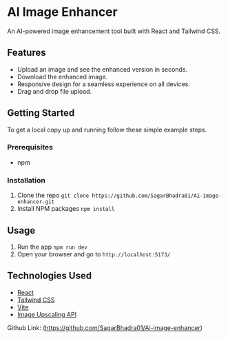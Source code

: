 # AI Image Enhancer

An AI-powered image enhancement tool built with React and Tailwind CSS.

## Features

- Upload an image and see the enhanced version in seconds.
- Download the enhanced image.
- Responsive design for a seamless experience on all devices.
- Drag and drop file upload.

## Getting Started

To get a local copy up and running follow these simple example steps.

### Prerequisites

- npm

### Installation

1. Clone the repo
   ```git clone https://github.com/SagarBhadra01/Ai-image-enhancer.git```
2. Install NPM packages
   ```npm install```

## Usage

1. Run the app
   ```npm run dev```
2. Open your browser and go to `http://localhost:5173/`

## Technologies Used

- [React](https://reactjs.org/)
- [Tailwind CSS](https://tailwindcss.com/)
- [Vite](https://vitejs.dev/)
- [Image Upscaling API](https://picwish.com/photo-enhancer-api-doc)


Github Link: (https://github.com/SagarBhadra01/Ai-image-enhancer)